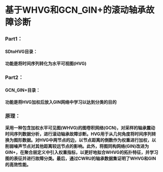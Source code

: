 # 基于WHVG和GCN_GIN+的滚动轴承故障诊断



### Part1：

#### 	SDtoHVG目录：

#### 		功能是将时间序列转化为水平可视图(HVG)

### Part2：

#### 	GCN_GIN+目录：

#### 		功能是将HVG加权后放入GIN网络中学习以达到分类的目的



### 原理：

​	**采用一种包含加权水平可见图(WHVG)的图卷积网络(GCN)，对采样的轴承震动时间序列数据分析，进行滚动轴承故障诊断。HVG用于从几何角度将时间序列转换为图形数据。对HVG中两节点的边，以节点距离的倒数作为权重进行加权，以削弱噪声节点对其他距离较远节点的影响。此外，将图同构网络(GIN)改进为GIN+，在聚合层定义中引入权重指标，以更好地拟合WHVG的拓扑特征，并学习图的表征并进行故障分类。最后，通过CWRU的轴承数据集证明了WHVG和GIN的高效性能。**

